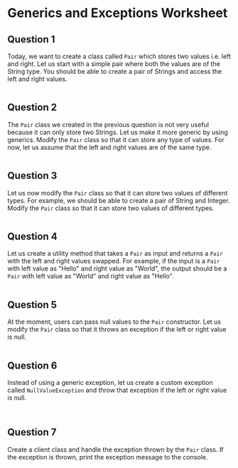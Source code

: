 # Generics and Exceptions Worksheet 

## Question 1
Today, we want to create a class called `Pair` which stores two values i.e. left and right. Let us start with a simple pair where both the values are of the String type. You should be able to create a pair of Strings and access the left and right values.

```java
```

## Question 2

The `Pair` class we created in the previous question is not very useful because it can only store two Strings. Let us make it more generic by using generics. Modify the `Pair` class so that it can store any 
type of values. For now, let us assume that the left and right values are of the same type.

```java
```

## Question 3

Let us now modify the `Pair` class so that it can store two values of different types. For example, we should be able to create a pair of String and Integer. Modify the `Pair` class so that it can store two values of different types.

```java
```

## Question 4

Let us create a utility method that takes a `Pair` as input and returns a `Pair` with the left and right values swapped. For example, if the input is a `Pair` with left value as "Hello" and right value as "World", the output should be a `Pair` with left value as "World" and right value as "Hello". 

```java
```

## Question 5

At the moment, users can pass null values to the `Pair` constructor. Let us modify the `Pair` class so that it throws an exception if the left or right value is null. 

```java
```

## Question 6

Instead of using a generic exception, let us create a custom exception called `NullValueException` and throw that exception if the left or right value is null. 

```java
```

```java
```

## Question 7

Create a client class and handle the exception thrown by the `Pair` class. 
If the exception is thrown, print the exception message to the console. 

```java
```



